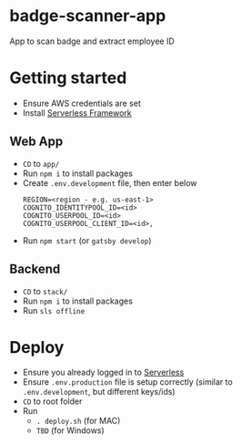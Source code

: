 # badge-scanner-app
App to scan badge and extract employee ID

# Getting started
- Ensure AWS credentials are set
- Install [Serverless Framework](https://serverless.com/)

## Web App
- `CD` to `app/`
- Run `npm i` to install packages
- Create `.env.development` file, then enter below
  ```
  REGION=<region - e.g. us-east-1>
  COGNITO_IDENTITYPOOL_ID=<id>
  COGNITO_USERPOOL_ID=<id>
  COGNITO_USERPOOL_CLIENT_ID=<id>,
  ```
- Run `npm start` (or `gatsby develop`)

## Backend
- `CD` to `stack/`
- Run `npm i` to install packages
- Run `sls offline`

# Deploy
- Ensure you already logged in to [Serverless](https://dashboard.serverless.com/)
- Ensure `.env.production` file is setup correctly (similar to `.env.development`, but different keys/ids)
- `CD` to root folder
- Run
  - `. deploy.sh` (for MAC)
  - `TBD` (for Windows) 
